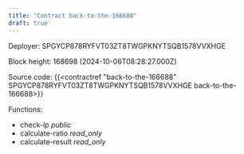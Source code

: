 ```yaml
---
title: "Contract back-to-the-166688"
draft: true
---
```

Deployer: SPGYCP878RYFVT03ZT8TWGPKNYTSQB1578VVXHGE


 



Block height: 168698 (2024-10-06T08:28:27.000Z)

Source code: {{<contractref "back-to-the-166688" SPGYCP878RYFVT03ZT8TWGPKNYTSQB1578VVXHGE back-to-the-166688>}}

Functions:

* check-lp _public_
* calculate-ratio _read_only_
* calculate-result _read_only_
